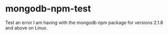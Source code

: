 mongodb-npm-test
================

Test an error I am having with the mongodb npm package for versions 2.1.8 and above on Linux.

